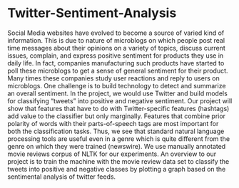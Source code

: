 # Twitter-Sentiment-Analysis
Social Media websites have evolved to become a source of varied kind of
information. This is due to nature of microblogs on which people post real time
messages about their opinions on a variety of topics, discuss current issues,
complain, and express positive sentiment for products they use in daily life.
In fact, companies manufacturing such products have started to poll these
microblogs to get a sense of general sentiment for their product. Many times
these companies study user reactions and reply to users on microblogs. One
challenge is to build technology to detect and summarize an overall sentiment.
In the project, we would use Twitter and build models for classifying “tweets”
into positive and negative sentiment. Our project will show that features that
have to do with Twitter-specific features (hashtags) add value to the
classifier but only marginally. Features that combine prior polarity of words
with their parts-of-speech tags are most important for both the classification
tasks. Thus, we see that standard natural language processing tools are useful
even in a genre which is quite different from the genre on which they were
trained (newswire). We use manually annotated movie reviews corpus of NLTK for
our experiments. An overview to our project is to train the machine with the
movie review data set to classify the tweets into positive and negative classes
by plotting a graph based on the sentimental analysis of twitter feeds.


